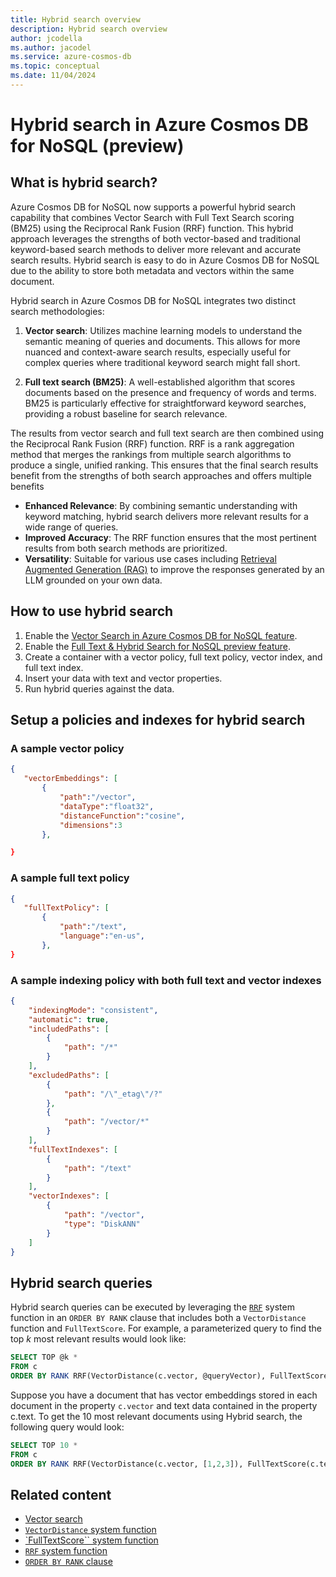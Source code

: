 ```yaml
---
title: Hybrid search overview
description: Hybrid search overview 
author: jcodella
ms.author: jacodel
ms.service: azure-cosmos-db
ms.topic: conceptual
ms.date: 11/04/2024
---
```


# Hybrid search in Azure Cosmos DB for NoSQL (preview)

## What is hybrid search?

Azure Cosmos DB for NoSQL now supports a powerful hybrid search capability that combines Vector Search with Full Text Search scoring (BM25) using the Reciprocal Rank Fusion (RRF) function. This hybrid approach leverages the strengths of both vector-based and traditional keyword-based search methods to deliver more relevant and accurate search results. Hybrid search is easy to do in Azure Cosmos DB for NoSQL due to the ability to store both metadata and vectors within the same document. 

Hybrid search in Azure Cosmos DB for NoSQL integrates two distinct search methodologies:

1. **Vector search**: Utilizes machine learning models to understand the semantic meaning of queries and documents. This allows for more nuanced and context-aware search results, especially useful for complex queries where traditional keyword search might fall short.
   
2. **Full text search (BM25)**: A well-established algorithm that scores documents based on the presence and frequency of words and terms. BM25 is particularly effective for straightforward keyword searches, providing a robust baseline for search relevance.

The results from vector search and full text search are then combined using the Reciprocal Rank Fusion (RRF) function. RRF is a rank aggregation method that merges the rankings from multiple search algorithms to produce a single, unified ranking. This ensures that the final search results benefit from the strengths of both search approaches and offers multiple benefits

- **Enhanced Relevance**: By combining semantic understanding with keyword matching, hybrid search delivers more relevant results for a wide range of queries.
- **Improved Accuracy**: The RRF function ensures that the most pertinent results from both search methods are prioritized.
- **Versatility**: Suitable for various use cases including [Retrieval Augmented Generation (RAG)](rag.md) to improve the responses generated by an LLM grounded on your own data.

## How to use hybrid search

1. Enable the [Vector Search in Azure Cosmos DB for NoSQL feature](../nosql/vector-search.md#enable-the-vector-indexing-and-search-feature).
2. Enable the [Full Text & Hybrid Search for NoSQL preview feature](../gen-ai/full-text-search#enable-the-full-text--hybrid-search-for-nosql-preview-feature.md).
3. Create a container with a vector policy, full text policy, vector index, and full text index.
4. Insert your data with text and vector properties.
5. Run hybrid queries against the data.

## Setup a policies and indexes for hybrid search

### A sample vector policy
 ```json
{
    "vectorEmbeddings": [
        {
            "path":"/vector",
            "dataType":"float32",
            "distanceFunction":"cosine",
            "dimensions":3
        },

}
```
     
### A sample full text policy
 ```json
{
    "fullTextPolicy": [
        {
            "path":"/text",
            "language":"en-us",
        },
}
```

### A sample indexing policy with both full text and vector indexes
```json
{
    "indexingMode": "consistent",
    "automatic": true,
    "includedPaths": [
        {
            "path": "/*"
        }
    ],
    "excludedPaths": [
        {
            "path": "/\"_etag\"/?"
        },
        {
            "path": "/vector/*"
        }
    ],
    "fullTextIndexes": [
        {
            "path": "/text"
        }
    ],
    "vectorIndexes": [
        {
            "path": "/vector",
            "type": "DiskANN"
        }
    ]
}
```

## Hybrid search queries

Hybrid search queries can be executed by leveraging the [`RRF`](../nosql/query/rrf.md) system function in an `ORDER BY RANK` clause that includes both a `VectorDistance` function and `FullTextScore`. For example, a parameterized query to find the top *k* most relevant results would look like:

```sql
SELECT TOP @k *
FROM c
ORDER BY RANK RRF(VectorDistance(c.vector, @queryVector), FullTextScore(c.content, [@searchTerm1, @searchTerm2, ...]))
```

Suppose you have a document that has vector embeddings stored in each document in the property `c.vector` and text data contained in the property c.text. To get the 10 most relevant documents using Hybrid search, the following query would look:

```sql
SELECT TOP 10 * 
FROM c
ORDER BY RANK RRF(VectorDistance(c.vector, [1,2,3]), FullTextScore(c.text, ["text", "to", "search", "goes" ,"here])
```


## Related content
- [Vector search](../nosql/vector-search.md)
- [``VectorDistance`` system function](../nosql/query/vectordistance.md)
- [`FullTextScore`` system function](../nosql/query/fulltextscore.md)
- [`RRF` system function](../nosql/query/rrf.md)
- [`ORDER BY RANK` clause](../nosql/query/order-by-rank.md)
